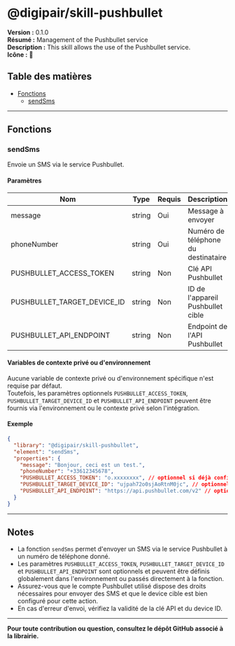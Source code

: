 # @digipair/skill-pushbullet

**Version :** 0.1.0  
**Résumé :** Management of the Pushbullet service  
**Description :** This skill allows the use of the Pushbullet service.  
**Icône :** 💬

## Table des matières

- [Fonctions](#fonctions)
  - [sendSms](#sendsms)

---

## Fonctions

### sendSms

Envoie un SMS via le service Pushbullet.

#### Paramètres

| Nom                         | Type   | Requis | Description                        |
|-----------------------------|--------|--------|------------------------------------|
| message                     | string | Oui    | Message à envoyer                  |
| phoneNumber                 | string | Oui    | Numéro de téléphone du destinataire|
| PUSHBULLET_ACCESS_TOKEN     | string | Non    | Clé API Pushbullet                 |
| PUSHBULLET_TARGET_DEVICE_ID | string | Non    | ID de l'appareil Pushbullet cible  |
| PUSHBULLET_API_ENDPOINT     | string | Non    | Endpoint de l'API Pushbullet       |

#### Variables de contexte privé ou d'environnement

Aucune variable de contexte privé ou d'environnement spécifique n'est requise par défaut.  
Toutefois, les paramètres optionnels `PUSHBULLET_ACCESS_TOKEN`, `PUSHBULLET_TARGET_DEVICE_ID` et `PUSHBULLET_API_ENDPOINT` peuvent être fournis via l'environnement ou le contexte privé selon l'intégration.

#### Exemple

```json
{
  "library": "@digipair/skill-pushbullet",
  "element": "sendSms",
  "properties": {
    "message": "Bonjour, ceci est un test.",
    "phoneNumber": "+33612345678",
    "PUSHBULLET_ACCESS_TOKEN": "o.xxxxxxxx", // optionnel si déjà configuré
    "PUSHBULLET_TARGET_DEVICE_ID": "ujpah72o0sjAoRtnM0jc", // optionnel
    "PUSHBULLET_API_ENDPOINT": "https://api.pushbullet.com/v2" // optionnel
  }
}
```

---

## Notes

- La fonction `sendSms` permet d'envoyer un SMS via le service Pushbullet à un numéro de téléphone donné.
- Les paramètres `PUSHBULLET_ACCESS_TOKEN`, `PUSHBULLET_TARGET_DEVICE_ID` et `PUSHBULLET_API_ENDPOINT` sont optionnels et peuvent être définis globalement dans l'environnement ou passés directement à la fonction.
- Assurez-vous que le compte Pushbullet utilisé dispose des droits nécessaires pour envoyer des SMS et que le device cible est bien configuré pour cette action.
- En cas d'erreur d'envoi, vérifiez la validité de la clé API et du device ID.

---

**Pour toute contribution ou question, consultez le dépôt GitHub associé à la librairie.**